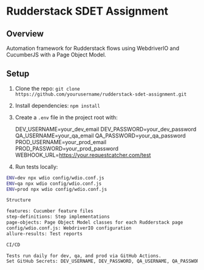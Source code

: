 # Rudderstack SDET Assignment

## Overview
Automation framework for Rudderstack flows using WebdriverIO and CucumberJS with a Page Object Model.

## Setup
1. Clone the repo: `git clone https://github.com/yourusername/rudderstack-sdet-assignment.git`
2. Install dependencies: `npm install`
3. Create a `.env` file in the project root with:

   DEV_USERNAME=your_dev_email   DEV_PASSWORD=your_dev_password   QA_USERNAME=your_qa_email   QA_PASSWORD=your_qa_password   PROD_USERNAME=your_prod_email   PROD_PASSWORD=your_prod_password   WEBHOOK_URL=https://your.requestcatcher.com/test
4. Run tests locally:
```bash
ENV=dev npx wdio config/wdio.conf.js
ENV=qa npx wdio config/wdio.conf.js
ENV=prod npx wdio config/wdio.conf.js

Structure

features: Cucumber feature files
step-definitions: Step implementations
page-objects: Page Object Model classes for each Rudderstack page
config/wdio.conf.js: WebdriverIO configuration
allure-results: Test reports

CI/CD

Tests run daily for dev, qa, and prod via GitHub Actions.
Set GitHub Secrets: DEV_USERNAME, DEV_PASSWORD, QA_USERNAME, QA_PASSWORD, PROD_USERNAME, PROD_PASSWORD, WEBHOOK_URL in repository settings.


